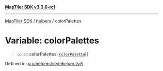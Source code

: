 [**MapTiler SDK v3.3.0-rc1**](../../../../README.md)

***

[MapTiler SDK](../../../../README.md) / [helpers](../README.md) / colorPalettes

# Variable: colorPalettes

> `const` **colorPalettes**: [`ColorPalette`](../type-aliases/ColorPalette.md)[]

Defined in: [src/helpers/stylehelper.ts:8](https://github.com/maptiler/maptiler-sdk-js/blob/d9cb958ebf063ecde2f6f583eb172e5a83460e6a/src/helpers/stylehelper.ts#L8)
